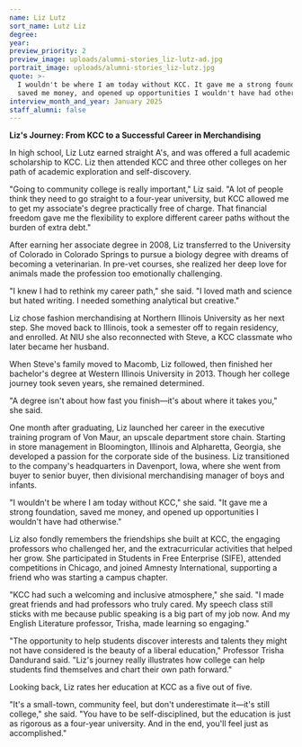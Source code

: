 ```yaml
---
name: Liz Lutz
sort_name: Lutz Liz
degree:
year:
preview_priority: 2
preview_image: uploads/alumni-stories_liz-lutz-ad.jpg
portrait_image: uploads/alumni-stories_liz-lutz.jpg
quote: >-
  I wouldn't be where I am today without KCC. It gave me a strong foundation,
  saved me money, and opened up opportunities I wouldn't have had otherwise.
interview_month_and_year: January 2025
staff_alumni: false
---
```

**Liz's Journey: From KCC to a Successful Career in Merchandising**

In high school, Liz Lutz earned straight A's, and was offered a full academic scholarship to KCC. Liz then attended KCC and three other colleges on her path of academic exploration and self-discovery.

"Going to community college is really important," Liz said. "A lot of people think they need to go straight to a four-year university, but KCC allowed me to get my associate's degree practically free of charge. That financial freedom gave me the flexibility to explore different career paths without the burden of extra debt."

After earning her associate degree in 2008, Liz transferred to the University of Colorado in Colorado Springs to pursue a biology degree with dreams of becoming a veterinarian. In pre-vet courses, she realized her deep love for animals made the profession too emotionally challenging.

"I knew I had to rethink my career path," she said. "I loved math and science but hated writing. I needed something analytical but creative."

Liz chose fashion merchandising at Northern Illinois University as her next step. She moved back to Illinois, took a semester off to regain residency, and enrolled. At NIU she also reconnected with Steve, a KCC classmate who later became her husband.

When Steve's family moved to Macomb, Liz followed, then finished her bachelor's degree at Western Illinois University in 2013. Though her college journey took seven years, she remained determined.

"A degree isn't about how fast you finish—it's about where it takes you," she said.

One month after graduating, Liz launched her career in the executive training program of Von Maur, an upscale department store chain. Starting in store management in Bloomington, Illinois and Alpharetta, Georgia, she developed a passion for the corporate side of the business. Liz transitioned to the company's headquarters in Davenport, Iowa, where she went from buyer to senior buyer, then divisional merchandising manager of boys and infants.

"I wouldn't be where I am today without KCC," she said. "It gave me a strong foundation, saved me money, and opened up opportunities I wouldn't have had otherwise."

Liz also fondly remembers the friendships she built at KCC, the engaging professors who challenged her, and the extracurricular activities that helped her grow. She participated in Students in Free Enterprise (SIFE), attended competitions in Chicago, and joined Amnesty International, supporting a friend who was starting a campus chapter.

"KCC had such a welcoming and inclusive atmosphere," she said. "I made great friends and had professors who truly cared. My speech class still sticks with me because public speaking is a big part of my job now. And my English Literature professor, Trisha, made learning so engaging."

"The opportunity to help students discover interests and talents they might not have considered is the beauty of a liberal education," Professor Trisha Dandurand said. "Liz's journey really illustrates how college can help students find themselves and chart their own path forward."

Looking back, Liz rates her education at KCC as a five out of five.

"It's a small-town, community feel, but don't underestimate it—it's still college," she said. "You have to be self-disciplined, but the education is just as rigorous as a four-year university. And in the end, you'll feel just as accomplished."
